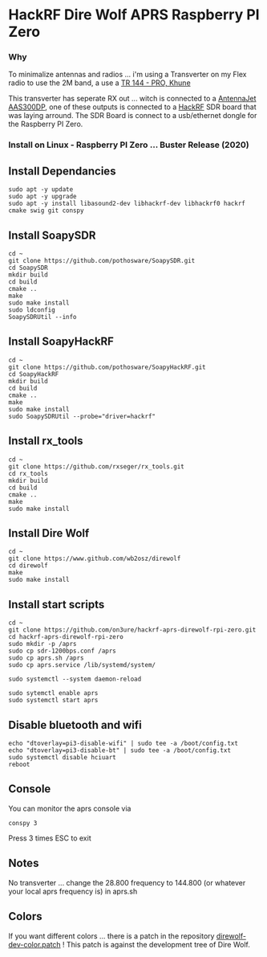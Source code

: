# HackRF Dire Wolf APRS Raspberry PI Zero #

### Why ###
To minimalize antennas and radios ... i'm using a Transverter on my Flex radio to use the 2M band, a use a [TR 144 - PRO, Khune](https://shop.kuhne-electronic.com/kuhne/en/shop/converter-transverte/transverter/TR+144++PRO++Transverter/?card=1621)

This transverter has seperate RX out ... witch is connected to a [AntennaJet AAS300DP](https://www.bonito.net/hamradio/en/bonito-antennajet-aas300-antenna-splitter-for-9khz-300mhz/), 
one of these outputs is connected to a [HackRF](https://greatscottgadgets.com/hackrf/) SDR board that was laying arround.
The SDR Board is connect to a usb/ethernet dongle for the Raspberry PI Zero.

### Install on Linux - Raspberry PI Zero ... Buster Release (2020) ###

## Install Dependancies ##
```console
sudo apt -y update
sudo apt -y upgrade
sudo apt -y install libasound2-dev libhackrf-dev libhackrf0 hackrf cmake swig git conspy
```

## Install SoapySDR ##
```console
cd ~
git clone https://github.com/pothosware/SoapySDR.git
cd SoapySDR
mkdir build
cd build
cmake ..
make 
sudo make install
sudo ldconfig
SoapySDRUtil --info
```

## Install SoapyHackRF ##
```console
cd ~
git clone https://github.com/pothosware/SoapyHackRF.git
cd SoapyHackRF
mkdir build
cd build
cmake ..
make
sudo make install
sudo SoapySDRUtil --probe="driver=hackrf"
```

## Install rx_tools ##
```console
cd ~
git clone https://github.com/rxseger/rx_tools.git
cd rx_tools
mkdir build
cd build
cmake ..
make
sudo make install
```

## Install Dire Wolf ##
```console
cd ~
git clone https://www.github.com/wb2osz/direwolf
cd direwolf
make
sudo make install
```

## Install start scripts ##
```console
cd ~
git clone https://github.com/on3ure/hackrf-aprs-direwolf-rpi-zero.git
cd hackrf-aprs-direwolf-rpi-zero
sudo mkdir -p /aprs
sudo cp sdr-1200bps.conf /aprs
sudo cp aprs.sh /aprs
sudo cp aprs.service /lib/systemd/system/

sudo systemctl --system daemon-reload

sudo sytemctl enable aprs
sudo systemctl start aprs
```

## Disable bluetooth and wifi ##
```console
echo "dtoverlay=pi3-disable-wifi" | sudo tee -a /boot/config.txt
echo "dtoverlay=pi3-disable-bt" | sudo tee -a /boot/config.txt
sudo systemctl disable hciuart
reboot
```

## Console ##
You can monitor the aprs console via
```console
conspy 3
```
Press 3 times ESC to exit

## Notes ##
No transverter ... change the 28.800 frequency to 144.800 (or whatever your local aprs frequency is) in aprs.sh

## Colors ##
If you want different colors ... there is a patch in the repository [direwolf-dev-color.patch](https://github.com/on3ure/hackrf-aprs-direwolf-rpi-zero/blob/master/direwolf-dev-color.patch) !
This patch is against the development tree of Dire Wolf.
